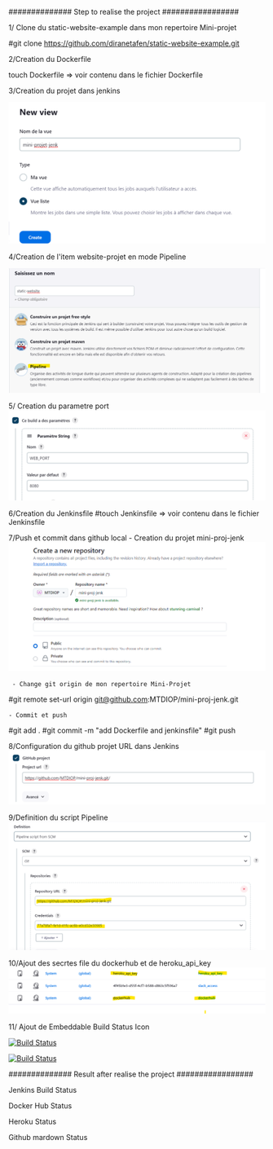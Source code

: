 ############## Step to realise the project #################

1/ Clone du static-website-example dans mon repertoire Mini-projet

#git clone https://github.com/diranetafen/static-website-example.git

2/Creation du Dockerfile

touch Dockerfile => voir contenu dans le fichier Dockerfile

3/Creation du projet dans jenkins

![alt text](image.png)

4/Creation de l'item website-projet en mode Pipeline

![alt text](image-6.png)

5/ Creation du parametre port
![alt text](image-2.png)

6/Creation du Jenkinsfile
#touch Jenkinsfile => voir contenu dans le fichier Jenkinsfile

7/Push et commit dans github local 
    - Creation du projet mini-proj-jenk
    ![alt text](image-3.png)

     - Change git origin de mon repertoire Mini-Projet 
 #git remote set-url origin git@github.com:MTDIOP/mini-proj-jenk.git

    - Commit et push 
#git add .
#git commit -m "add Dockerfile and jenkinsfile"
#git push

8/Configuration du github projet URL dans Jenkins
![alt text](image-4.png)

9/Definition du script Pipeline
![alt text](image-7.png)

10/Ajout des secrtes file du dockerhub et de heroku_api_key
![alt text](image-8.png)

11/ Ajout de Embeddable Build Status Icon

[![Build Status](http://localhost:8080/job/static-website/badge/icon)](http://localhost:8080/job/static-website/)


[![Build Status](http://localhost:8080/buildStatus/icon?job=static-website)](http://localhost:8080/job/static-website/)

############## Result after realise the project #################

Jenkins Build Status

Docker Hub Status

Heroku Status

Github mardown Status